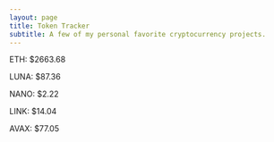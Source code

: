 ```yaml
---
layout: page
title: Token Tracker
subtitle: A few of my personal favorite cryptocurrency projects.
---
```


<!--BEGINCRYPTOINPUT-->
ETH: $2663.68

LUNA: $87.36

NANO: $2.22

LINK: $14.04

AVAX: $77.05

<!--ENDCRYPTOINPUT-->
